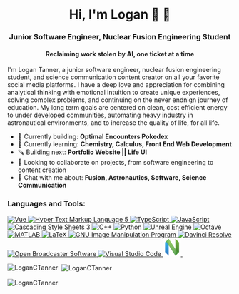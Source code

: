 <h1 align="center">Hi, I'm Logan 🖖 🙂</h1>
<h3 align="center">Junior Software Engineer, Nuclear Fusion Engineering Student</h3>
<h4 align="center">Reclaiming work stolen by AI, one ticket at a time</h4>

<!--
<p align="left"><img src="{put selfie/artistic portrait here}" alt="LoganCTanner" /></p>
<p align="left">
  <a href="https://github.com/ryo-ma/github-profile-trophy">
  <img src="https://github-profile-trophy.vercel.app/?username=LoganCTanner" alt="LoganCTanner" />
  </a>
</p>
-->

<p>
  I'm Logan Tanner, a junior software engineer, nuclear fusion engineering student, and science communication
  content creator on all your favorite social media platforms. I have a deep love and appreciation for 
  combining analytical thinking with emotional intuition to create unique experiences, solving complex
  problems, and continuing on the never endnign journey of education. My long term goals are centered on 
  clean, cost efficient energy to under developed communities, automating heavy industry in astronautical 
  environments, and to increase the quality of life, for all life.
</p>

- 🔨 Currently building: **Optimal Encounters Pokedex**
- 🧠 Currently learning: **Chemistry, Calculus, Front End Web Development**
- 🪚 Building next: **Portfolio Website || Life UI**
- 🤝 Looking to collaborate on projects, from software engineering to content creation
- 💬 Chat with me about: **Fusion, Astronautics, Software, Science Communication**

<p align="left">
</p>

<h3 align="left">Languages and Tools:</h3>
<p align="left">
  <a href="https://vuejs.org/" target="_blank" rel="noreferrer">
    <img 
      src="https://creazilla-store.fra1.digitaloceanspaces.com/icons/3254520/vue-icon-md.png" 
      alt="Vue" 
      width="40" 
      height="auto" 
    />
  </a>
  <a href="https://html.spec.whatwg.org" target="_blank" rel="noreferrer">
    <img 
      src="https://upload.wikimedia.org/wikipedia/commons/6/61/HTML5_logo_and_wordmark.svg" 
      alt="Hyper Text Markup Language 5" 
      width="40" 
      height="auto" 
    />
  </a>
  <a href="https://www.typescriptlang.org/" target="_blank" rel="noreferrer">
    <img 
      src="https://upload.wikimedia.org/wikipedia/commons/f/f5/Typescript.svg" 
      alt="TypeScript" 
      width="40" 
      height="auto" 
    />
  </a>
  <a 
    href="https://ecma-international.org/publications-and-standards/standards/ecma-262/" 
    target="_blank" 
    rel="noreferrer"
  >
    <img 
      src="https://upload.wikimedia.org/wikipedia/commons/9/99/Unofficial_JavaScript_logo_2.svg" 
      alt="JavaScript" 
      width="40" 
      height="auto" 
    />
  </a>
  <a href="https://www.w3.org/TR/CSS/#css" target="_blank" rel="noreferrer">
    <img 
      src="https://upload.wikimedia.org/wikipedia/commons/d/d5/CSS3_logo_and_wordmark.svg" 
      alt="Cascading Style Sheets 3" 
      width="40" 
      height="auto" 
    />
  </a>
  <a href="https://isocpp.org/" target="_blank" rel="noreferrer">
    <img 
      src="https://upload.wikimedia.org/wikipedia/commons/1/18/ISO_C%2B%2B_Logo.svg" 
      alt="C++" 
      width="40" 
      height="auto" 
    />
  </a>
  <a href="https://www.python.org/" target="_blank" rel="noreferrer">
    <img 
      src="https://upload.wikimedia.org/wikipedia/commons/c/c3/Python-logo-notext.svg" 
      alt="Python" 
      width="40" 
      height="auto" 
    />
  </a>
  <a href="https://www.unrealengine.com/en-US" target="_blank" rel="noreferrer">
    <img 
      src="https://www.nicepng.com/png/full/321-3211558_unreal-logo-png-for-kids-unreal-engine-icon.png" 
      alt="Unreal Engine" 
      width="40" 
      height="auto" 
    />
  </a>
  <a href="https://octave.org/" target="_blank" rel="noreferrer">
    <img 
      src="https://upload.wikimedia.org/wikipedia/commons/6/6a/Gnu-octave-logo.svg" 
      alt="Octave" 
      width="40" 
      height="auto" 
    />
  </a>
  <a href="https://www.mathworks.com/products/matlab.html" target="_blank" rel="noreferrer">
    <img 
      src="https://upload.wikimedia.org/wikipedia/commons/thumb/2/21/Matlab_Logo.png/1005px-Matlab_Logo.png" 
      alt="MATLAB" 
      width="40" 
      height="auto" 
    />
  </a>
  <a href="https://www.latex-project.org/" target="_blank" rel="noreferrer">
    <img 
      src="https://clipground.com/images/latex-png-10.png" 
      alt="LaTeX" 
      width="40" 
      height="auto" 
    />
  </a>
  <a href="https://www.gimp.org/" target="_blank" rel="noreferrer">
    <img 
      src="https://upload.wikimedia.org/wikipedia/commons/4/45/The_GIMP_icon_-_gnome.svg" 
      alt="GNU Image Manipulation Program" 
      width="40" 
      height="auto" 
    />
  </a>
  <a href="https://www.blackmagicdesign.com/products/davinciresolve" target="_blank" rel="noreferrer">
    <img 
      src="https://upload.wikimedia.org/wikipedia/commons/4/4d/DaVinci_Resolve_Studio.png" 
      alt="Davinci Resolve" 
      width="40" 
      height="auto" 
    />
  </a>
  <a 
    href="https://obsproject.com/" target="_blank" rel="noreferrer">
    <img 
      src="https://upload.wikimedia.org/wikipedia/commons/d/d3/OBS_Studio_Logo.svg" 
      alt="Open Broadcaster Software" 
      width="40" 
      height="auto" 
    />
  </a>
  <a href="https://code.visualstudio.com/" target="_blank" rel="noreferrer">
    <img 
      src="https://upload.wikimedia.org/wikipedia/commons/9/9a/Visual_Studio_Code_1.35_icon.svg" 
      alt="Visual Studio Code" 
      width="40" 
      height="auto" 
    />
  </a>
  <a href="https://neovim.io/" target="_blank" rel="noreferrer">
    <img 
      src="https://raw.githubusercontent.com/github/explore/26674e638508ac4a4e113ee32d6755ebfa000569/topics/neovim/neovim.png" 
      alt="neovim" 
      width="40" 
      height="auto" 
    />
  </a>
  <a href="" target="_blank" rel="noreferrer">
    <img 
      src="" 
      alt="" 
      width="40" 
      height="auto" 
    />
  </a>
  
</p>


<p>
  <img 
    align="left" 
    src="https://github-readme-stats.vercel.app/api/top-langs?username=LoganCTanner&show_icons=true&locale=en&layout=compact" 
    alt="LoganCTanner" 
  />
</p>

<p>
  &nbsp;
  <img 
    align="center" 
    src="https://github-readme-stats.vercel.app/api?username=LoganCTanner&show_icons=true&locale=en"            
    alt="LoganCTanner" 
  />
</p>

<p>
    <img 
      align="center" 
      src="https://github-readme-streak-stats.herokuapp.com/?user=LoganCTanner&" 
      alt="LoganCTanner" 
    />
</p>



















